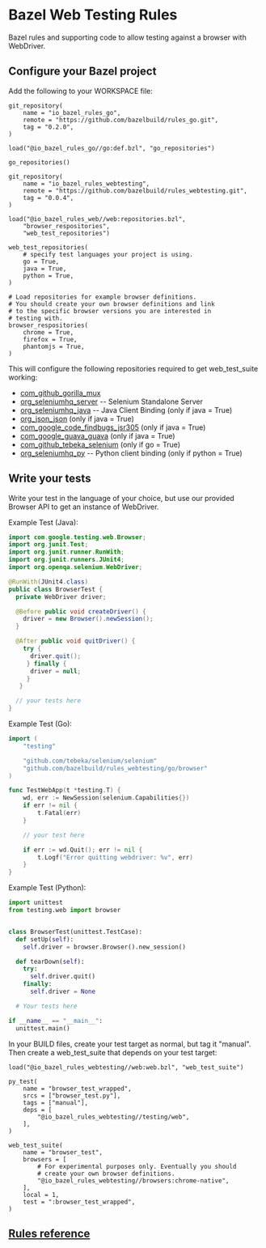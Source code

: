 # Bazel Web Testing Rules

Bazel rules and supporting code to allow testing against a browser with WebDriver.

## Configure your Bazel project

Add the following to your WORKSPACE file:

```bzl
git_repository(
    name = "io_bazel_rules_go",
    remote = "https://github.com/bazelbuild/rules_go.git",
    tag = "0.2.0",
)

load("@io_bazel_rules_go//go:def.bzl", "go_repositories")

go_repositories()

git_repository(
    name = "io_bazel_rules_webtesting",
    remote = "https://github.com/bazelbuild/rules_webtesting.git",
    tag = "0.0.4",
)

load("@io_bazel_rules_web//web:repositories.bzl", 
    "browser_respositories",
    "web_test_repositories")

web_test_repositories(
    # specify test languages your project is using.
    go = True,
    java = True,
    python = True,
)

# Load repositories for example browser definitions.
# You should create your own browser definitions and link
# to the specific browser versions you are interested in
# testing with.
browser_respositories(
    chrome = True,
    firefox = True,
    phantomjs = True,
)
```

This will configure the following repositories required to get web_test_suite
working:

*   [com_github_gorilla_mux](https://github.com/gorilla/mux)
*   [org_seleniumhq_server](http://www.seleniumhq.org/download/) -- Selenium
    Standalone Server
*   [org_seleniumhq_java](http://www.seleniumhq.org/download/) -- Java Client
    Binding (only if java = True)
*   [org_json_json](https://mvnrepository.com/artifact/org.json/json) (only if
    java = True)
*   [com_google_code_findbugs_jsr305](https://mvnrepository.com/artifact/com.google.code.findbugs/jsr305)
    (only if java = True)
*   [com_google_guava_guava](https://mvnrepository.com/artifact/com.google.guava/guava)
    (only if java = True)
*   [com_github_tebeka_selenium](https://github.com/tebeka/selenium) (only if
    go = True)
*   [org_seleniumhq_py](http://www.seleniumhq.org/download/) -- Python client
    binding (only if python = True)

## Write your tests

Write your test in the language of your choice, but use our provided Browser API
to get an instance of WebDriver.

Example Test (Java):

```java
import com.google.testing.web.Browser;
import org.junit.Test;
import org.junit.runner.RunWith;
import org.junit.runners.JUnit4;
import org.openqa.selenium.WebDriver;

@RunWith(JUnit4.class)
public class BrowserTest {
  private WebDriver driver;

  @Before public void createDriver() {
    driver = new Browser().newSession();
  }

  @After public void quitDriver() {
    try {
      driver.quit();
     } finally {
      driver = null;
     }
   }

  // your tests here
}
```

Example Test (Go):

```go
import (
    "testing"

    "github.com/tebeka/selenium/selenium"
    "github.com/bazelbuild/rules_webtesting/go/browser"
)

func TestWebApp(t *testing.T) {
    wd, err := NewSession(selenium.Capabilities{})
    if err != nil {
        t.Fatal(err)
    }

    // your test here

    if err := wd.Quit(); err != nil {
        t.Logf("Error quitting webdriver: %v", err)
    }
}
```

Example Test (Python):

```python
import unittest
from testing.web import browser


class BrowserTest(unittest.TestCase):
  def setUp(self):
    self.driver = browser.Browser().new_session()

  def tearDown(self):
    try:
      self.driver.quit()
    finally:
      self.driver = None

  # Your tests here

if __name__ == "__main__":
  unittest.main()
```

In your BUILD files, create your test target as normal, but tag it "manual".
Then create a web_test_suite that depends on your test target:

```bzl
load("@io_bazel_rules_webtesting//web:web.bzl", "web_test_suite")

py_test(
    name = "browser_test_wrapped",
    srcs = ["browser_test.py"],
    tags = ["manual"],
    deps = [
        "@io_bazel_rules_webtesting//testing/web",
    ],
)

web_test_suite(
    name = "browser_test",
    browsers = [
        # For experimental purposes only. Eventually you should
        # create your own browser definitions.
        "@io_bazel_rules_webtesting//browsers:chrome-native",
    ],
    local = 1,
    test = ":browser_test_wrapped",
)
```

## [Rules reference](RULES.md)
